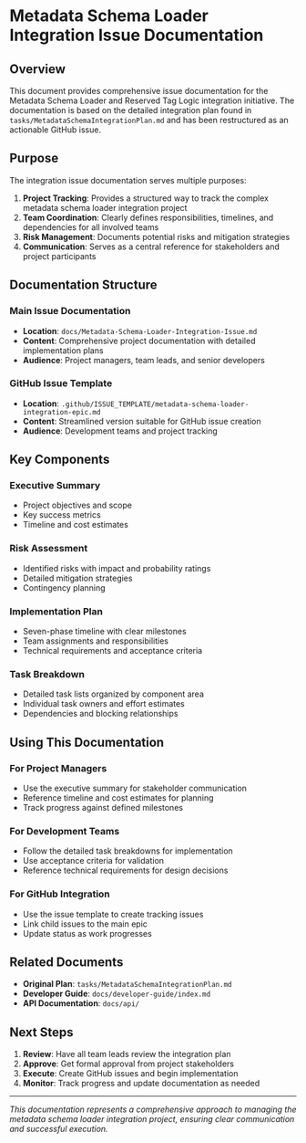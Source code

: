 # Metadata Schema Loader Integration Issue Documentation

## Overview

This document provides comprehensive issue documentation for the Metadata Schema Loader and Reserved Tag Logic integration initiative. The documentation is based on the detailed integration plan found in `tasks/MetadataSchemaIntegrationPlan.md` and has been restructured as an actionable GitHub issue.

## Purpose

The integration issue documentation serves multiple purposes:

1. **Project Tracking**: Provides a structured way to track the complex metadata schema loader integration project
2. **Team Coordination**: Clearly defines responsibilities, timelines, and dependencies for all involved teams
3. **Risk Management**: Documents potential risks and mitigation strategies
4. **Communication**: Serves as a central reference for stakeholders and project participants

## Documentation Structure

### Main Issue Documentation
- **Location**: `docs/Metadata-Schema-Loader-Integration-Issue.md`
- **Content**: Comprehensive project documentation with detailed implementation plans
- **Audience**: Project managers, team leads, and senior developers

### GitHub Issue Template
- **Location**: `.github/ISSUE_TEMPLATE/metadata-schema-loader-integration-epic.md`
- **Content**: Streamlined version suitable for GitHub issue creation
- **Audience**: Development teams and project tracking

## Key Components

### Executive Summary
- Project objectives and scope
- Key success metrics
- Timeline and cost estimates

### Risk Assessment
- Identified risks with impact and probability ratings
- Detailed mitigation strategies
- Contingency planning

### Implementation Plan
- Seven-phase timeline with clear milestones
- Team assignments and responsibilities
- Technical requirements and acceptance criteria

### Task Breakdown
- Detailed task lists organized by component area
- Individual task owners and effort estimates
- Dependencies and blocking relationships

## Using This Documentation

### For Project Managers
- Use the executive summary for stakeholder communication
- Reference timeline and cost estimates for planning
- Track progress against defined milestones

### For Development Teams
- Follow the detailed task breakdowns for implementation
- Use acceptance criteria for validation
- Reference technical requirements for design decisions

### For GitHub Integration
- Use the issue template to create tracking issues
- Link child issues to the main epic
- Update status as work progresses

## Related Documents

- **Original Plan**: `tasks/MetadataSchemaIntegrationPlan.md`
- **Developer Guide**: `docs/developer-guide/index.md`
- **API Documentation**: `docs/api/`

## Next Steps

1. **Review**: Have all team leads review the integration plan
2. **Approve**: Get formal approval from project stakeholders
3. **Execute**: Create GitHub issues and begin implementation
4. **Monitor**: Track progress and update documentation as needed

---

*This documentation represents a comprehensive approach to managing the metadata schema loader integration project, ensuring clear communication and successful execution.*